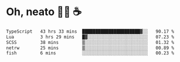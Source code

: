 # Oh, neato 🧑‍💻 ☕

<!--START_SECTION:waka-->

```txt
TypeScript   43 hrs 33 mins  ██████████████████████▓░░   90.17 %
Lua          3 hrs 29 mins   █▓░░░░░░░░░░░░░░░░░░░░░░░   07.23 %
SCSS         38 mins         ▒░░░░░░░░░░░░░░░░░░░░░░░░   01.32 %
netrw        25 mins         ▒░░░░░░░░░░░░░░░░░░░░░░░░   00.89 %
fish         6 mins          ░░░░░░░░░░░░░░░░░░░░░░░░░   00.23 %
```

<!--END_SECTION:waka-->
